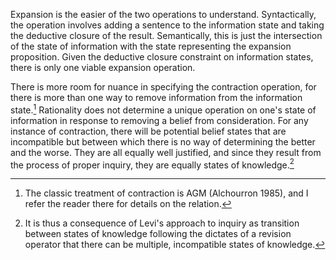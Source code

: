 Expansion is the easier of the two operations to understand. Syntactically, the operation involves adding a sentence to the information state and taking the deductive closure of the result. Semantically, this is just the intersection of the state of information with the state representing the expansion proposition. Given the deductive closure constraint on information states, there is only one viable expansion operation. 

There is more room for nuance in specifying the contraction operation, for there is more than one way to remove information from the information state.[^agm] Rationality does not determine a unique operation on one's state of information in response to removing a belief from consideration. For any instance of contraction, there will be potential belief states that are incompatible but between which there is no way of determining the better and the worse. They are all equally well justified, and since they result from the process of proper inquiry, they are equally states of knowledge.[^multiknowledge]

[^multiknowledge]: It is thus a consequence of Levi's approach to inquiry as transition between states of knowledge following the dictates of a revision operator that there can be multiple, incompatible states of knowledge.

[^agm]: The classic treatment of contraction is AGM (Alchourron 1985), and I refer the reader there for details on the relation.
